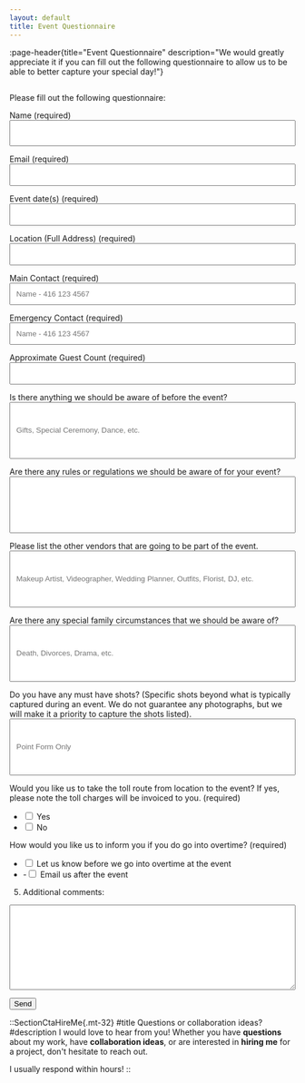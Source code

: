 ```yaml
---
layout: default
title: Event Questionnaire
---
```


:page-header{title="Event Questionnaire" description="We would greatly appreciate it if you can fill out the following questionnaire to allow us to be able to better capture your special day!"}

##

<form
  action="https://formspree.io/f/xlekqgqa"
  method="POST"
>

Please fill out the following questionnaire:

Name (required)
<input type="text" name="name" style="color: black; height: 46px; width: 100%; padding: 10px;" aria-required="true">

Email (required)
<input type="email" name="email" style="color: black; width: 100%; padding: 10px;" aria-required="true">

Event date(s) (required)
<input type="email" name="email" style="color: black; width: 100%; padding: 10px;" aria-required="true">

Location (Full Address) (required)
<input type="email" name="email" style="color: black; width: 100%; padding: 10px;" aria-required="true">

Main Contact (required)
<input type="email" name="email" style="color: black; width: 100%; padding: 10px;" placeholder="Name - 416 123 4567" aria-required="true">

Emergency Contact (required)
<input type="email" name="email" style="color: black; width: 100%; padding: 10px;" placeholder="Name - 416 123 4567" aria-required="true">

Approximate Guest Count (required)
<input type="email" name="email" style="color: black; width: 100%; padding: 10px;" aria-required="true">

Is there anything we should be aware of before the event?
<input type="email" name="email" style="color: black; width: 100%; padding: 10px; height: 100px;" placeholder="Gifts, Special Ceremony, Dance, etc.">

Are there any rules or regulations we should be aware of for your event?
<input type="email" name="email" style="color: black; width: 100%; padding: 10px; height: 100px;">

Please list the other vendors that are going to be part of the event.
<input type="email" name="email" style="color: black; width: 100%; padding: 10px; height: 100px;" placeholder="Makeup Artist, Videographer, Wedding Planner, Outfits, Florist, DJ, etc.">

Are there any special family circumstances that we should be aware of?
<input type="email" name="email" style="color: black; width: 100%; padding: 10px; height: 100px;" placeholder="Death, Divorces, Drama, etc.">

Do you have any must have shots? (Specific shots beyond what is typically captured during an event. We do not guarantee any photographs, but we will make it a priority to capture the shots listed).
<input type="email" name="email" style="color: black; width: 100%; padding: 10px; height: 100px;" placeholder="Point Form Only">

Would you like us to take the toll route from location to the event? If yes, please note the toll charges will be invoiced to you.
(required)
  - <input type="checkbox" name="toll" value="Yes"> Yes
  - <input type="checkbox" name="toll" value="No"> No

How would you like us to inform you if you do go into overtime?
(required)
  - <input type="checkbox" name="overtime" value="Let us know before we go into overtime at the event"> Let us know before we go into overtime at the event
  - -<input type="checkbox" name="overtime" value="Email us after the event"> Email us after the event

5. Additional comments:
<textarea name="comments" style="color: black; width: 100%; height: 150px; padding: 10px; font-size: 14px;"></textarea>

  <button type="submit">Send</button>
</form>





::SectionCtaHireMe{.mt-32}
#title
Questions or collaboration ideas?
#description
I would love to hear from you! Whether you have __questions__ about my work, have __collaboration ideas__, or are interested in __hiring me__ for a project, don't hesitate to reach out.

I usually respond within hours!
::
